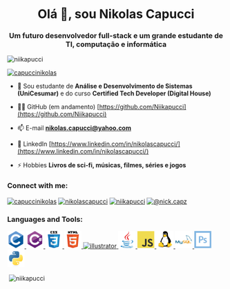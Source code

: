 <h1 align="center">Olá 👋, sou Nikolas Capucci</h1>
<h3 align="center">Um futuro desenvolvedor full-stack e um grande estudante de TI, computação e informática</h3>

<p align="left"> <img src="https://komarev.com/ghpvc/?username=niikapucci&label=Profile%20views&color=0e75b6&style=flat" alt="niikapucci" /> </p>

<p align="left"> <a href="https://twitter.com/capuccinikolas" target="blank"><img src="https://img.shields.io/twitter/follow/capuccinikolas?logo=twitter&style=for-the-badge" alt="capuccinikolas" /></a> </p>

- 🌱 Sou estudante de **Análise e Desenvolvimento de Sistemas (UniCesumar)** e do curso **Certified Tech Developer (Digital House)**

- 👨‍💻 GitHub (em andamento) [https://github.com/Niikapucci](https://github.com/Niikapucci)

- 📫 E-mail **nikolas.capucci@yahoo.com**

- 📄 LinkedIn [https://www.linkedin.com/in/nikolascapucci/](https://www.linkedin.com/in/nikolascapucci/)

- ⚡ Hobbies **Livros de sci-fi, músicas, filmes, séries e jogos**

<h3 align="left">Connect with me:</h3>
<p align="left">
<a href="https://twitter.com/capuccinikolas" target="blank"><img align="center" src="https://raw.githubusercontent.com/rahuldkjain/github-profile-readme-generator/master/src/images/icons/Social/twitter.svg" alt="capuccinikolas" height="30" width="40" /></a>
<a href="https://linkedin.com/in/nikolascapucci" target="blank"><img align="center" src="https://raw.githubusercontent.com/rahuldkjain/github-profile-readme-generator/master/src/images/icons/Social/linked-in-alt.svg" alt="nikolascapucci" height="30" width="40" /></a>
<a href="https://fb.com/niikapucci" target="blank"><img align="center" src="https://raw.githubusercontent.com/rahuldkjain/github-profile-readme-generator/master/src/images/icons/Social/facebook.svg" alt="niikapucci" height="30" width="40" /></a>
<a href="https://instagram.com/@nick.capz" target="blank"><img align="center" src="https://raw.githubusercontent.com/rahuldkjain/github-profile-readme-generator/master/src/images/icons/Social/instagram.svg" alt="@nick.capz" height="30" width="40" /></a>
</p>

<h3 align="left">Languages and Tools:</h3>
<p align="left"> <a href="https://www.cprogramming.com/" target="_blank"> <img src="https://raw.githubusercontent.com/devicons/devicon/master/icons/c/c-original.svg" alt="c" width="40" height="40"/> </a> <a href="https://www.w3schools.com/cs/" target="_blank"> <img src="https://raw.githubusercontent.com/devicons/devicon/master/icons/csharp/csharp-original.svg" alt="csharp" width="40" height="40"/> </a> <a href="https://www.w3schools.com/css/" target="_blank"> <img src="https://raw.githubusercontent.com/devicons/devicon/master/icons/css3/css3-original-wordmark.svg" alt="css3" width="40" height="40"/> </a> <a href="https://www.w3.org/html/" target="_blank"> <img src="https://raw.githubusercontent.com/devicons/devicon/master/icons/html5/html5-original-wordmark.svg" alt="html5" width="40" height="40"/> </a> <a href="https://www.adobe.com/in/products/illustrator.html" target="_blank"> <img src="https://www.vectorlogo.zone/logos/adobe_illustrator/adobe_illustrator-icon.svg" alt="illustrator" width="40" height="40"/> </a> <a href="https://www.java.com" target="_blank"> <img src="https://raw.githubusercontent.com/devicons/devicon/master/icons/java/java-original.svg" alt="java" width="40" height="40"/> </a> <a href="https://developer.mozilla.org/en-US/docs/Web/JavaScript" target="_blank"> <img src="https://raw.githubusercontent.com/devicons/devicon/master/icons/javascript/javascript-original.svg" alt="javascript" width="40" height="40"/> </a> <a href="https://www.linux.org/" target="_blank"> <img src="https://raw.githubusercontent.com/devicons/devicon/master/icons/linux/linux-original.svg" alt="linux" width="40" height="40"/> </a> <a href="https://www.mysql.com/" target="_blank"> <img src="https://raw.githubusercontent.com/devicons/devicon/master/icons/mysql/mysql-original-wordmark.svg" alt="mysql" width="40" height="40"/> </a> <a href="https://www.photoshop.com/en" target="_blank"> <img src="https://raw.githubusercontent.com/devicons/devicon/master/icons/photoshop/photoshop-line.svg" alt="photoshop" width="40" height="40"/> </a> <a href="https://www.python.org" target="_blank"> <img src="https://raw.githubusercontent.com/devicons/devicon/master/icons/python/python-original.svg" alt="python" width="40" height="40"/> </a> </p>

<p>&nbsp;<img align="center" src="https://github-readme-stats.vercel.app/api?username=niikapucci&show_icons=true&locale=en" alt="niikapucci" /></p>

